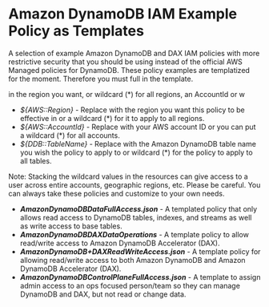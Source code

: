 # Amazon DynamoDB IAM Example Policy as Templates

A selection of example Amazon DynamoDB and DAX IAM policies with more restrictive security that you should be using instead of the official AWS Managed policies for DynamoDB. These policy examples are templatized for the moment. Therefore you must full in the template.

in the region you want, or wildcard (*) for all regions, an AccountId or w
* *${AWS::Region}* - Replace with the region you want this policy to be effective in or a wildcard (*) for it to apply to all regions.
* *${AWS::AccountId}* - Replace with your AWS account ID or you can put a wildcard (*) for all accounts.
* *${DDB::TableName}* - Replace with the Amazon DynamoDB table name you wish the policy to apply to or wildcard (*) for the policy to apply to all tables.

Note: Stacking the wildcard values in the resources can give access to a user across entire accounts, geographic regions, etc. Please be careful. You can always take these policies and customize to your own needs.

* ***AmazonDynamoDBDataFullAccess.json*** - A templated policy that only allows read access to DynamoDB tables, indexes, and streams as well as write access to base tables.
* ***AmazonDynamoDBDAXDataOperations*** - A template policy to allow read/write access to Amazon DynamoDB Accelerator (DAX).
* ***AmazonDynamoDB+DAXReadWriteAccess.json*** - A template policy for allowing read/write access to both Amazon DynamoDB and Amazon DynamoDB Accelerator (DAX).
* ***AmazonDynamoDBControlPlaneFullAccess.json*** - A template to assign admin access to an ops focused person/team so they can manage DynamoDB and DAX, but not read or change data.
